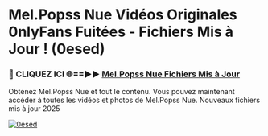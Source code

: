 # Mel.Popss Nue Vidéos Originales 0nlyFans Fuitées - Fichiers Mis à Jour ! (0esed)

<h3>🔴 CLIQUEZ ICI 🌐==►► <a href="https://tinyurl.com/2pmr4ezf" rel="nofollow">Mel.Popss Nue Fichiers Mis à Jour</a></h3>

Obtenez Mel.Popss Nue et tout le contenu. Vous pouvez maintenant accéder à toutes les vidéos et photos de Mel.Popss Nue. Nouveaux fichiers mis à jour 2025

[![0esed](https://i.imgur.com/6SNvagu.gif)](https://tinyurl.com/2pmr4ezf)
